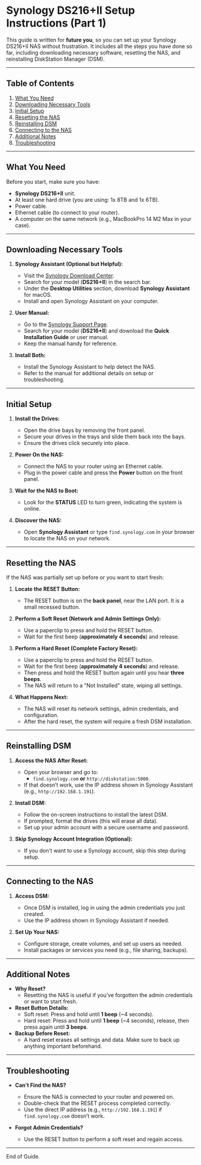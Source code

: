 # Synology DS216+II Setup Instructions (Part 1)

This guide is written for **future you**, so you can set up your Synology DS216+II NAS without frustration. It includes all the steps you have done so far, including downloading necessary software, resetting the NAS, and reinstalling DiskStation Manager (DSM).

---

## Table of Contents
1. [What You Need](#what-you-need)
2. [Downloading Necessary Tools](#downloading-necessary-tools)
3. [Initial Setup](#initial-setup)
4. [Resetting the NAS](#resetting-the-nas)
5. [Reinstalling DSM](#reinstalling-dsm)
6. [Connecting to the NAS](#connecting-to-the-nas)
7. [Additional Notes](#additional-notes)
8. [Troubleshooting](#troubleshooting)

---

## What You Need

Before you start, make sure you have:
- **Synology DS216+II** unit.
- At least one hard drive (you are using: 1x 8TB and 1x 6TB).
- Power cable.
- Ethernet cable (to connect to your router).
- A computer on the same network (e.g., MacBookPro 14 M2 Max in your case).

---

## Downloading Necessary Tools

1. **Synology Assistant (Optional but Helpful):**
   - Visit the [Synology Download Center](https://www.synology.com/en-global/support/download).
   - Search for your model (**DS216+II**) in the search bar.
   - Under the **Desktop Utilities** section, download **Synology Assistant** for macOS.
   - Install and open Synology Assistant on your computer.

2. **User Manual:**
   - Go to the [Synology Support Page](https://www.synology.com/en-global/support/download).
   - Search for your model (**DS216+II**) and download the **Quick Installation Guide** or user manual.
   - Keep the manual handy for reference.

3. **Install Both:**
   - Install the Synology Assistant to help detect the NAS.
   - Refer to the manual for additional details on setup or troubleshooting.

---

## Initial Setup

1. **Install the Drives:**
   - Open the drive bays by removing the front panel.
   - Secure your drives in the trays and slide them back into the bays.
   - Ensure the drives click securely into place.

2. **Power On the NAS:**
   - Connect the NAS to your router using an Ethernet cable.
   - Plug in the power cable and press the **Power** button on the front panel.

3. **Wait for the NAS to Boot:**
   - Look for the **STATUS** LED to turn green, indicating the system is online.

4. **Discover the NAS:**
   - Open **Synology Assistant** or type `find.synology.com` in your browser to locate the NAS on your network.

---

## Resetting the NAS

If the NAS was partially set up before or you want to start fresh:
1. **Locate the RESET Button:**
   - The RESET button is on the **back panel**, near the LAN port. It is a small recessed button.

2. **Perform a Soft Reset (Network and Admin Settings Only):**
   - Use a paperclip to press and hold the RESET button.
   - Wait for the first beep (**approximately 4 seconds**) and release.

3. **Perform a Hard Reset (Complete Factory Reset):**
   - Use a paperclip to press and hold the RESET button.
   - Wait for the first beep (**approximately 4 seconds**) and release.
   - Then press and hold the RESET button again until you hear **three beeps**.
   - The NAS will return to a "Not Installed" state, wiping all settings.

4. **What Happens Next:**
   - The NAS will reset its network settings, admin credentials, and configuration.
   - After the hard reset, the system will require a fresh DSM installation.

---

## Reinstalling DSM

1. **Access the NAS After Reset:**
   - Open your browser and go to:
     - `find.synology.com` **or** `http://diskstation:5000`.
   - If that doesn’t work, use the IP address shown in Synology Assistant (e.g., `http://192.168.1.191`).

2. **Install DSM:**
   - Follow the on-screen instructions to install the latest DSM.
   - If prompted, format the drives (this will erase all data).
   - Set up your admin account with a secure username and password.

3. **Skip Synology Account Integration (Optional):**
   - If you don't want to use a Synology account, skip this step during setup.

---

## Connecting to the NAS

1. **Access DSM:**
   - Once DSM is installed, log in using the admin credentials you just created.
   - Use the IP address shown in Synology Assistant if needed.

2. **Set Up Your NAS:**
   - Configure storage, create volumes, and set up users as needed.
   - Install packages or services you need (e.g., file sharing, backups).

---

## Additional Notes

- **Why Reset?**
  - Resetting the NAS is useful if you've forgotten the admin credentials or want to start fresh.
- **Reset Button Details:**
  - Soft reset: Press and hold until **1 beep** (~4 seconds).
  - Hard reset: Press and hold until **1 beep** (~4 seconds), release, then press again until **3 beeps**.
- **Backup Before Reset:**
  - A hard reset erases all settings and data. Make sure to back up anything important beforehand.

---

## Troubleshooting

- **Can't Find the NAS?**
  - Ensure the NAS is connected to your router and powered on.
  - Double-check that the RESET process completed correctly.
  - Use the direct IP address (e.g., `http://192.168.1.191`) if `find.synology.com` doesn’t work.

- **Forgot Admin Credentials?**
  - Use the RESET button to perform a soft reset and regain access.

---

End of Guide.
